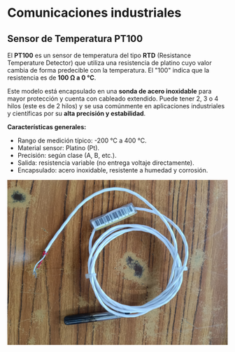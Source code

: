 # Comunicaciones industriales


## Sensor de Temperatura PT100

El **PT100** es un sensor de temperatura del tipo **RTD** (Resistance Temperature Detector) que utiliza una resistencia de platino cuyo valor cambia de forma predecible con la temperatura. El "100" indica que la resistencia es de **100 Ω a 0 °C**.

Este modelo está encapsulado en una **sonda de acero inoxidable** para mayor protección y cuenta con cableado extendido. Puede tener 2, 3 o 4 hilos (este es de 2 hilos) y se usa comúnmente en aplicaciones industriales y científicas por su **alta precisión y estabilidad**.

**Características generales:**
- Rango de medición típico: -200 °C a 400 °C.
- Material sensor: Platino (Pt).
- Precisión: según clase (A, B, etc.).
- Salida: resistencia variable (no entrega voltaje directamente).
- Encapsulado: acero inoxidable, resistente a humedad y corrosión.

![PT100 Sensor](./Sensores/pt100.jpg)